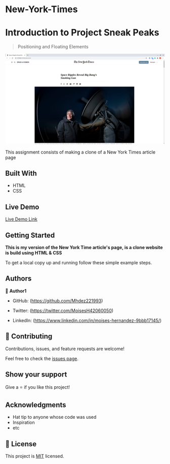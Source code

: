 # New-York-Times

# Introduction to Project Sneak Peaks

> Positioning and Floating Elements

![screenshot](./images/prview.png)

This assignment consists of making a clone of a New York Times article page

## Built With

- HTML
- CSS

## Live Demo

[Live Demo Link](https://mhdez221993.github.io/New-York-Times/)


## Getting Started

**This is my version of the New York Time article's page, is a clone website is build using HTML & CSS**


To get a local copy up and running follow these simple example steps.

## Authors

👤 **Author1**

- GitHub: (https://github.com/Mhdez221993)

- Twitter: (https://twitter.com/MoisesH42060050)

- LinkedIn:  (https://www.linkedin.com/in/moises-hernandez-9bbb17145/)

## 🤝 Contributing

Contributions, issues, and feature requests are welcome!

Feel free to check the [issues page](https://github.com/Mhdez221993/New-York-Times/issues).

## Show your support

Give a ⭐️ if you like this project!

## Acknowledgments

- Hat tip to anyone whose code was used
- Inspiration
- etc

## 📝 License

This project is [MIT](https://github.com/Mhdez221993/New-York-Times/blob/working-space/LICENSE) licensed.
